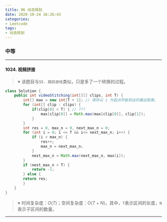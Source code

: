 ```yaml
---
title: 06 动态规划
date: 2020-10-24 16:26:43
categories:
- Leetcode
tags:
- 动态规划
---
```


### 中等

-----

#### 1024. 视频拼接

> ※ 该题目与`55. 跳跃游戏`类似，只是多了一个转换的过程。

```java
class Solution {
    public int videoStitching(int[][] clips, int T) {
        int[] max = new int[T + 1]; // 保存以 i 为起点所能到达的最远距离。
        for (int[] clip : clips) {
            if(clip[0] < T) { // ???
                max[clip[0]] = Math.max(max[clip[0]], clip[1]);
            }
        }
        int res = 0, max_n = 0, next_max_n = 0;
        for (int i = 0; i <= T && i<= next_max_n; i++) {
            if (i > max_n) {
                res++;
                max_n = next_max_n;
            }
            next_max_n = Math.max(next_max_n, max[i]);
        }
        if (next_max_n < T) {
            return -1;
        } else {
        return res;
        }
    }
}
```

> ※ 时间复杂度：$O(T)$；空间复杂度：$O(T + N)$，其中，`T`表示区间的长度，`N`表示子区间的数量。

-----